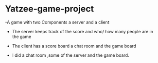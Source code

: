 # Yatzee-game-project
-A game with two Components a server and a client

- The server keeps track of the score and who/ how many people are in the game

- The client has a score board a chat room and the game board

- I did a chat room ,some of the server and the game board. 
